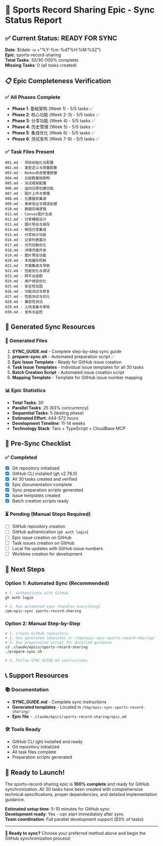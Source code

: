 # 🎯 Sports Record Sharing Epic - Sync Status Report

## ✅ Current Status: READY FOR SYNC

**Date**: $(date -u +"%Y-%m-%dT%H:%M:%SZ")  
**Epic**: sports-record-sharing  
**Total Tasks**: 30/30 (100% complete)  
**Missing Tasks**: 0 (all tasks created)  

## 📋 Epic Completeness Verification

### ✅ All Phases Complete
- **Phase 1**: 基础架构 (Week 1) - 5/5 tasks ✅
- **Phase 2**: 核心功能 (Week 2-3) - 5/5 tasks ✅  
- **Phase 3**: 分享功能 (Week 4) - 5/5 tasks ✅
- **Phase 4**: 历史管理 (Week 5) - 5/5 tasks ✅
- **Phase 5**: 集成优化 (Week 6) - 5/5 tasks ✅
- **Phase 6**: 测试发布 (Week 7-9) - 5/5 tasks ✅

### ✅ Task Files Present
```
001.md - 项目初始化与配置
002.md - 类型定义与常量配置  
003.md - Redux状态管理搭建
004.md - 云函数基础架构
005.md - 测试框架配置
006.md - 运动记录创建功能
007.md - 图片上传与管理
008.md - 位置服务集成
009.md - 表单验证与错误处理
010.md - 数据存储逻辑
011.md - Canvas图片生成
012.md - 分享模板设计
013.md - 图片导出与保存
014.md - 微信分享集成
015.md - 分享统计功能
016.md - 记录列表展示
017.md - 分页加载优化
018.md - 详情页面开发
019.md - 图片预览功能
020.md - 本地缓存机制
021.md - 页面集成与导航
022.md - 性能优化与调试
023.md - 跨平台适配
024.md - 用户体验优化
025.md - 安全性加固
026.md - 功能测试与修复
027.md - 性能测试与优化
028.md - 兼容性测试
029.md - 上线准备与审核
030.md - 发布与监控
```

## 🚀 Generated Sync Resources

### 📁 Generated Files
1. **SYNC_GUIDE.md** - Complete step-by-step sync guide
2. **prepare-sync.sh** - Automated preparation script ✅ 
3. **Epic Issue Template** - Ready for GitHub issue creation
4. **Task Issue Templates** - Individual issue templates for all 30 tasks
5. **Batch Creation Script** - Automated issue creation script
6. **Mapping Template** - Template for GitHub issue number mapping

### 📊 Epic Statistics
- **Total Tasks**: 30
- **Parallel Tasks**: 25 (83% concurrency)
- **Sequential Tasks**: 5 (testing phase)
- **Estimated Effort**: 444-572 hours
- **Development Timeline**: 11-14 weeks
- **Technology Stack**: Taro + TypeScript + CloudBase MCP

## 🔧 Pre-Sync Checklist

### ✅ Completed
- [x] Git repository initialized
- [x] GitHub CLI installed (gh v2.78.0)
- [x] All 30 tasks created and verified
- [x] Epic documentation complete
- [x] Sync preparation scripts generated
- [x] Issue templates created
- [x] Batch creation scripts ready

### ⏳ Pending (Manual Steps Required)
- [ ] GitHub repository creation
- [ ] GitHub authentication (`gh auth login`)
- [ ] Epic issue creation on GitHub
- [ ] Task issues creation on GitHub
- [ ] Local file updates with GitHub issue numbers
- [ ] Worktree creation for development

## 🎯 Next Steps

### Option 1: Automated Sync (Recommended)
```bash
# 1. Authenticate with GitHub
gh auth login

# 2. Run automated sync (handles everything)
/pm:epic-sync sports-record-sharing
```

### Option 2: Manual Step-by-Step
```bash
# 1. Create GitHub repository
# 2. Use generated templates in /tmp/epic-sync-sports-record-sharing/
# 3. Run preparation script for detailed guidance
cd .claude/epics/sports-record-sharing
./prepare-sync.sh

# 4. Follow SYNC_GUIDE.md instructions
```

## 📞 Support Resources

### 📚 Documentation
- **SYNC_GUIDE.md** - Complete sync instructions
- **Generated templates** - Located in `/tmp/epic-sync-sports-record-sharing/`
- **Epic file** - `.claude/epics/sports-record-sharing/epic.md`

### 🛠️ Tools Ready
- GitHub CLI (gh) installed and ready
- Git repository initialized
- All task files complete
- Preparation scripts generated

## 🎉 Ready to Launch!

The sports-record-sharing epic is **100% complete** and ready for GitHub synchronization. All 30 tasks have been created with comprehensive technical specifications, proper dependencies, and detailed implementation guidance.

**Estimated setup time**: 5-10 minutes for GitHub sync  
**Development ready**: Yes - can start immediately after sync  
**Team coordination**: Full parallel development support (83% of tasks)

---

**🚀 Ready to sync?** Choose your preferred method above and begin the GitHub synchronization process!